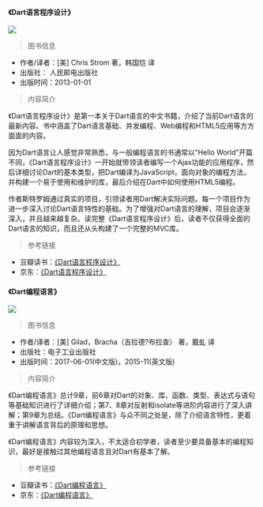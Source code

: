 #### 《Dart语言程序设计》

![](https://lollipop.xiaosongfu.com/nav/dartlang/dart-charis-strom.jpg)  

> 图书信息

* 作者/译者：[美] Chris Strom 著，韩国恺 译
* 出版社： 人民邮电出版社
* 出版时间：2013-01-01

> 内容简介

《Dart语言程序设计》是第一本关于Dart语言的中文书籍，介绍了当前Dart语言的最新内容。书中涵盖了Dart语言基础、并发编程、Web编程和HTML5应用等方方面面的内容。

因为Dart语言让人感觉非常熟悉，与一般编程语言的书通常以“Hello World”开篇不同，《Dart语言程序设计》一开始就带领读者编写一个Ajax功能的应用程序，然后详细讨论Dart的基本类型，把Dart编译为JavaScript，面向对象的编程方法，并构建一个易于使用和维护的库，最后介绍在Dart中如何使用HTML5编程。

作者斯特罗姆通过真实的项目，引领读者用Dart解决实际问题。每一个项目作为进一步深入讨论Dart语言特性的基础。为了增强对Dart语言的理解，项目会逐渐深入，并且越来越复杂。读完整《Dart语言程序设计》后，读者不仅获得全面的Dart语言的知识，而且还从头构建了一个完整的MVC库。

> 参考链接

* 豆瓣读书：[《Dart语言程序设计》](https://book.douban.com/subject/20480743/)
* 京东：[《Dart语言程序设计》](https://item.jd.com/11155647.html)


#### 《Dart编程语言》

![](https://lollipop.xiaosongfu.com/nav/dartlang/the-dart-projramming-language.jpg)  

> 图书信息

* 作者/译者：[美] Gilad，Bracha（吉拉德?布拉查） 著，戴虬 译
* 出版社：电子工业出版社
* 出版时间：2017-06-01(中文版)，2015-11(英文版)

> 内容简介

《Dart编程语言》总计9章，前6章对Dart的对象、库、函数、类型、表达式与语句等基础知识进行了详细介绍；第7、8章对反射和isolate等进阶内容进行了深入讲解；第9章为总结。《Dart编程语言》与众不同之处是，除了介绍语言特性，更着重于讲解语言背后的原理和思想。

《Dart编程语言》内容较为深入，不太适合初学者，读者至少要具备基本的编程知识，最好是接触过其他编程语言且对Dart有基本了解。

> 参考链接

* 豆瓣读书：[《Dart编程语言》](https://book.douban.com/subject/27074797/)
* 京东：[《Dart编程语言》](https://item.jd.com/12108983.html)
